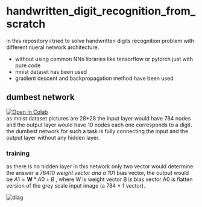 # handwritten_digit_recognition_from_scratch
in this repository i tried to solve handwritten digits recognition problem with different nueral network architecture.

- without using common NNs libraries like tensorflow or pytorch just with pure code
- mnist dataset has been used
- gradient descent and backpropagation method have been used

## dumbest network
[![Open In Colab](https://colab.research.google.com/assets/colab-badge.svg)](https://colab.research.google.com/github/Mehrdadghassabi/handwritten_digit_recognition_from_scratch/blob/main/dumbest%D9%80network.ipynb) <br />
as mnist dataset pictures are 28*28 the input layer would have 784 nodes and the output layer would have 10 nodes each one corresponds to a digit. <br />
the dumbest network for such a task is fully connecting the input and the output layer without any hidden layer.<br />
### training
as there is no hidden layer in this network only two vector would determine the answer a 784*10 weight vector and a 10*1 bias vector,
the output would be $`A1 = \mathbf{W} * A0 + B`$ , 
where W is weight vector B is bias vector A0 is flatten version of the grey scale input image (a 784 * 1 vector). <br />

![diag](https://github.com/Mehrdadghassabi/handwritten_digit_recognition_from_scratch/assets/53050138/fb1743a7-9bf5-49c9-b61e-896486f696b2)
